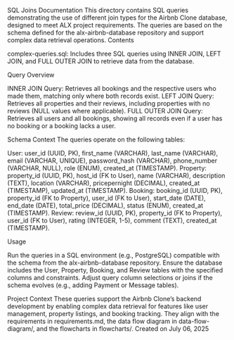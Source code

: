 SQL Joins Documentation
This directory contains SQL queries demonstrating the use of different join types for the Airbnb Clone database, designed to meet ALX project requirements. The queries are based on the schema defined for the alx-airbnb-database repository and support complex data retrieval operations.
Contents

complex-queries.sql: Includes three SQL queries using INNER JOIN, LEFT JOIN, and FULL OUTER JOIN to retrieve data from the database.

Query Overview

INNER JOIN Query: Retrieves all bookings and the respective users who made them, matching only where both records exist.
LEFT JOIN Query: Retrieves all properties and their reviews, including properties with no reviews (NULL values where applicable).
FULL OUTER JOIN Query: Retrieves all users and all bookings, showing all records even if a user has no booking or a booking lacks a user.

Schema Context
The queries operate on the following tables:

User: user_id (UUID, PK), first_name (VARCHAR), last_name (VARCHAR), email (VARCHAR, UNIQUE), password_hash (VARCHAR), phone_number (VARCHAR, NULL), role (ENUM), created_at (TIMESTAMP).
Property: property_id (UUID, PK), host_id (FK to User), name (VARCHAR), description (TEXT), location (VARCHAR), pricepernight (DECIMAL), created_at (TIMESTAMP), updated_at (TIMESTAMP).
Booking: booking_id (UUID, PK), property_id (FK to Property), user_id (FK to User), start_date (DATE), end_date (DATE), total_price (DECIMAL), status (ENUM), created_at (TIMESTAMP).
Review: review_id (UUID, PK), property_id (FK to Property), user_id (FK to User), rating (INTEGER, 1-5), comment (TEXT), created_at (TIMESTAMP).

Usage

Run the queries in a SQL environment (e.g., PostgreSQL) compatible with the schema from the alx-airbnb-database repository.
Ensure the database includes the User, Property, Booking, and Review tables with the specified columns and constraints.
Adjust query column selections or joins if the schema evolves (e.g., adding Payment or Message tables).

Project Context
These queries support the Airbnb Clone’s backend development by enabling complex data retrieval for features like user management, property listings, and booking tracking. They align with the requirements in requirements.md, the data flow diagram in data-flow-diagram/, and the flowcharts in flowcharts/.
Created on July 06, 2025
